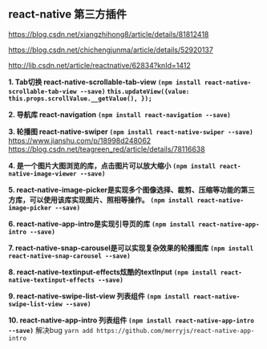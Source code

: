 ## react-native 第三方插件

https://blog.csdn.net/xiangzhihong8/article/details/81812418

https://blog.csdn.net/chichengjunma/article/details/52920137

http://lib.csdn.net/article/reactnative/62834?knId=1412

**1. Tab切换 react-native-scrollable-tab-view `(npm install react-native-scrollable-tab-view --save)`  `this.updateView({value: this.props.scrollValue.__getValue(), });`**

**2. 导航库 react-navigation `(npm install react-navigation --save)`**

**3. 轮播图 react-native-swiper `(npm install react-native-swiper --save)`**  https://www.jianshu.com/p/18998d248062   https://blog.csdn.net/teagreen_red/article/details/78116638

**4. 是一个图片大图浏览的库，点击图片可以放大缩小 `(npm install react-native-image-viewer --save)`** 

**5. react-native-image-picker是实现多个图像选择、裁剪、压缩等功能的第三方库，可以使用该库实现图片、照相等操作。 `(npm install react-native-image-picker --save)`** 

**6. react-native-app-intro是实现引导页的库 `(npm install react-native-app-intro --save)`** 

**7. react-native-snap-carousel是可以实现复杂效果的轮播图库 `(npm install react-native-snap-carousel --save)`** 

**8. react-native-textinput-effects炫酷的textInput `(npm install react-native-textinput-effects --save)`**

**9. react-native-swipe-list-view 列表组件 `(npm install react-native-swipe-list-view --save)`** 

**10. react-native-app-intro 列表组件 `(npm install react-native-app-intro --save)`**  解决bug ` yarn add https://github.com/merryjs/react-native-app-intro `